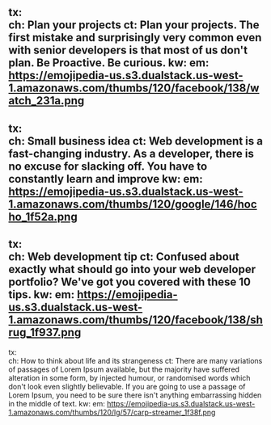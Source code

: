 tx:  
ch: Plan your projects
ct: Plan your projects. The first mistake and surprisingly very common even with senior developers is that most of us don't plan. Be Proactive. Be curious. 
kw: 
em: https://emojipedia-us.s3.dualstack.us-west-1.amazonaws.com/thumbs/120/facebook/138/watch_231a.png
---
tx:  
ch: Small business idea
ct: Web development is a fast-changing industry. As a developer, there is no excuse for slacking off. You have to constantly learn and improve
kw: 
em: https://emojipedia-us.s3.dualstack.us-west-1.amazonaws.com/thumbs/120/google/146/hocho_1f52a.png
---
tx:  
ch: Web development tip
ct: Confused about exactly what should go into your web developer portfolio? We've got you covered with these 10 tips.
kw: 
em: https://emojipedia-us.s3.dualstack.us-west-1.amazonaws.com/thumbs/120/facebook/138/shrug_1f937.png
---
tx:  
ch: How to think about life and its strangeness
ct: There are many variations of passages of Lorem Ipsum available, but the majority have suffered alteration in some form, by injected humour, or randomised words which don't look even slightly believable. If you are going to use a passage of Lorem Ipsum, you need to be sure there isn't anything embarrassing hidden in the middle of text.
kw: 
em: https://emojipedia-us.s3.dualstack.us-west-1.amazonaws.com/thumbs/120/lg/57/carp-streamer_1f38f.png
